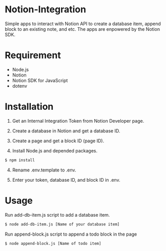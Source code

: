 # Notion-Integration

Simple apps to interact with Notion API to create a database item, append block to an existing note, and etc. The apps are enpowered by the Notion SDK.

# Requirement

- Node.js
- Notion
- Notion SDK for JavaScript
- dotenv

# Installation

1. Get an Internal Integration Token from Notion Developer page.

2. Create a database in Notion and get a database ID.

3. Create a page and get a block ID (page ID).

4. Install Node.js and depended packages.

```bash
$ npm install
```

4. Rename .env.template to .env.

5. Enter your token, database ID, and block ID in .env.

# Usage

Run add-db-item.js script to add a database item.

```bash
$ node add-db-item.js [Name of your database item]
```

Run append-block.js script to append a todo block in the page

```bash
$ node append-block.js [Name of todo item]
```
